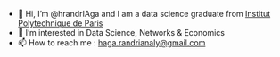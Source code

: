 - 👋 Hi, I’m @hrandrIAga and I am a data science graduate from [Institut Polytechnique de Paris](https://www.ip-paris.fr/)
- 👀 I’m interested in Data Science, Networks & Economics
- 📫 How to reach me : haga.randrianaly@gmail.com

<!---
hrandrIAga/hrandrIAga is a ✨ special ✨ repository because its `README.md` (this file) appears on your GitHub profile.
You can click the Preview link to take a look at your changes.
--->
